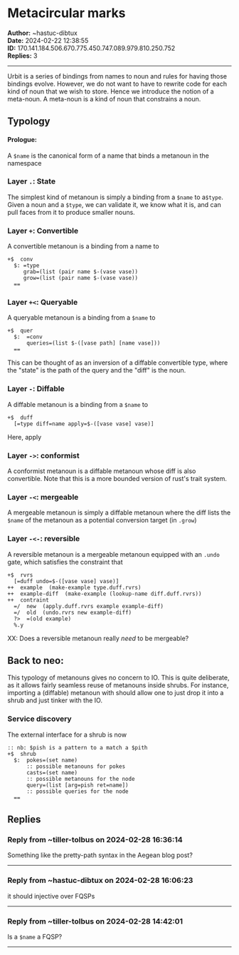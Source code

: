# Metacircular marks

**Author:** ~hastuc-dibtux  
**Date:** 2024-02-22 12:38:55  
**ID:** 170.141.184.506.670.775.450.747.089.979.810.250.752  
**Replies:** 3  

---

Urbit is a series of bindings from names to noun and rules for having those bindings evolve. However, we do not want to have to rewrite code for each kind of noun that we wish to store. Hence we introduce the notion of a meta-noun. A meta-noun is a kind of noun that constrains a noun. 


## Typology

#### Prologue:

A `$name` is the canonical form of a name that binds a metanoun in the namespace


### Layer `.`: State

The simplest kind of metanoun is simply a binding from a `$name` to  a`$type`. Given a noun and a `$type`, we can validate it, we know what it is, and can pull faces from it to produce smaller nouns.


### Layer `+`: Convertible

A convertible metanoun is a binding from a name to 


```hoon
+$  conv
  $: =type
     grab=(list (pair name $-(vase vase))
     grow=(list (pair name $-(vase vase))
  ==
```

### Layer `+<`: Queryable

A queryable metanoun is a binding from a `$name` to


```hoon
+$  quer
  $:  =conv
      queries=(list $-([vase path] [name vase]))
  ==
```

This can be thought of as an inversion of a diffable convertible type, where the "state" is the path of the query and the "diff" is the noun. 


### Layer `-`: Diffable

A diffable metanoun is a binding from a `$name` to


```hoon
+$  duff
  [=type diff=name apply=$-([vase vase] vase)]
```

Here, apply


### Layer `->`: conformist

A conformist metanoun is a diffable metanoun whose diff is also convertible. Note that this is a more bounded version of rust's trait system. 


### Layer `-<`: mergeable

A mergeable metanoun is simply a diffable metanoun where the diff lists the `$name` of the metanoun as a potential conversion target (in `.grow`)  


### Layer `-<-`: reversible

A reversible metanoun is a mergeable metanoun equipped with an `.undo` gate, which satisfies the constraint that


```hoon
+$  rvrs
  [=duff undo=$-([vase vase] vase)]
++  example  (make-example type.duff.rvrs)
++  example-diff  (make-example (lookup-name diff.duff.rvrs))
++  contraint
  =/  new  (apply.duff.rvrs example example-diff)
  =/  old  (undo.rvrs new example-diff)
  ?>  =(old example)
  %.y
```

XX: Does a reversible metanoun really *need* to be mergeable? 


## Back to neo:

This typology of metanouns gives no concern to IO. This is quite deliberate, as it allows fairly seamless reuse of metanouns inside shrubs. For instance, importing a (diffable) metanoun with should allow one to just drop it into a shrub and just tinker with the IO.


### Service discovery

The external interface for a shrub is now


```hoon
:: nb: $pish is a pattern to a match a $pith
+$  shrub
  $:  pokes=(set name)
      :: possible metanouns for pokes
      casts=(set name)
      :: possible metanouns for the node
      query=(list [arg=pish ret=name])
      :: possible queries for the node
  ==
```


## Replies

### Reply from ~tiller-tolbus on 2024-02-28 16:36:14

Something like the pretty-path syntax in the Aegean blog post? 


---

### Reply from ~hastuc-dibtux on 2024-02-28 16:06:23

it should injective over FQSPs


---

### Reply from ~tiller-tolbus on 2024-02-28 14:42:01

Is a `$name` a FQSP? 


---

